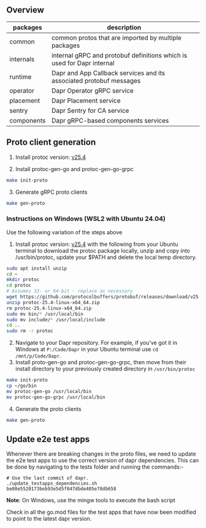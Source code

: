 ## Overview

| packages   | description                                                            |
| ---------- | ---------------------------------------------------------------------- |
| common     | common protos that are imported by multiple packages                   |
| internals  | internal gRPC and protobuf definitions which is used for Dapr internal |
| runtime    | Dapr and App Callback services and its associated protobuf messages    |
| operator   | Dapr Operator gRPC service                                             |
| placement  | Dapr Placement service                                                 |
| sentry     | Dapr Sentry for CA service                                             |
| components | Dapr gRPC-based components services                                    |

## Proto client generation

1. Install protoc version: [v25.4](https://github.com/protocolbuffers/protobuf/releases/tag/v25.4)

2. Install protoc-gen-go and protoc-gen-go-grpc

```bash
make init-proto
```

3. Generate gRPC proto clients

```bash
make gen-proto
```

### Instructions on Windows (WSL2 with Ubuntu 24.04)
Use the following variation of the steps above

1. Install protoc version: [v25.4](https://github.com/protocolbuffers/protobuf/releases/tag/v25.4) with the following 
from your Ubuntu terminal to download the protoc package locally, unzip and copy into /usr/bin/protoc, update your
$PATH and delete the local temp directory.
```bash
sudo apt install unzip
cd ~
mkdir protoc
cd protoc
# Assumes 32- or 64-bit - replace as necessary
wget https://github.com/protocolbuffers/protobuf/releases/download/v25.4/protoc-25.4-linux-x86_64.zip
unzip protoc-25.4-linux-x64_64.zip
rm protoc-25.4-linux-x64_64.zip
sudo mv bin/* /usr/local/bin
sudo mv include/* /usr/local/include
cd ..
sudo rm -r protoc
```
2. Navigate to your Dapr repository. For example, if you've got it in Windows at `P:/Code/Dapr` in your Ubuntu terminal
use `cd /mnt/p/Code/Dapr`.
3. Install proto-gen-go and protoc-gen-go-grpc, then move from their install directory to your previously created directory
in `/usr/bin/protoc`
```bash
make init-proto
cp ~/go/bin
mv protoc-gen-go /usr/local/bin
mv protoc-gen-go-grpc /usr/local/bin
```
4. Generate the proto clients
```bash
make gen-proto
```


## Update e2e test apps

Whenever there are breaking changes in the proto files, we need to update the e2e test apps to use the correct version of dapr dependencies. This can be done by navigating to the tests folder and running the commands:-

```
# Use the last commit of dapr.
./update_testapps_dependencies.sh be08e5520173beb93e5d5f047dbde405e78db658
```

**Note**: On Windows, use the mingw tools to execute the bash script

Check in all the go.mod files for the test apps that have now been modified to point to the latest dapr version.
